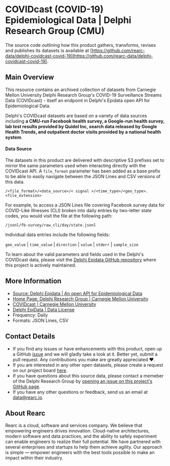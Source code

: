 # COVIDcast (COVID-19) Epidemiological Data | Delphi Research Group (CMU)

The source code outlining how this product gathers, transforms, revises and publishes its datasets is available at [https://github.com/rearc-data/delphi-covidcast-covid-19](https://github.com/rearc-data/delphi-covidcast-covid-19).

## Main Overview
This resource contains an archived collection of datasets from Carnegie Mellon University Delphi Research Group's COVID-19 Surveillance Streams Data (COVIDcast) - itself an endpoint in Delphi's Epidata open API for Epidemiological Data.

Delphi's COVIDcast datasets are based on a variety of data sources including **a CMU-run Facebook health survey, a Google-run health survey, lab test results provided by Quidel Inc, search data released by Google Health Trends, and outpatient doctor visits provided by a national health system**.

#### Data Source
The datasets in this product are delivered with descriptive S3 prefixes set to mirror the same parameters used when interacting directly with the COVIDcast API. A `file_format` parameter has been added as a base prefix to be able to easily navigate between the JSON Lines and CSV versions of this data.

`/<file_format>/<data_source>/< signal >/<time_type>/<geo_type>.<file_extension>`

For example, to access a JSON Lines file covering Facebook survey data for COVID-Like Illnesses (CLI) broken into daily entries by two-letter state codes, you would visit the file at the following path:

`/jsonl/fb-survey/raw_cli/day/state.jsonl`

Individual data entries include the following fields:

`geo_value` | `time_value` | `direction` | `value` | `stderr` | `sample_size`

To learn about the valid parameters and fields used in the Delphi's COVIDcast data, please visit the [Delphi Epidata GitHub repository](https://github.com/cmu-delphi/delphi-epidata/blob/master/docs/api/covidcast.md) where this project is actively maintained.

## More Information
- [Source: Delphi Epidata | An open API for Epidemiological Data](https://github.com/cmu-delphi/delphi-epidata)
- [Home Page: Delphi Research Group | Carnegie Mellon University](https://delphi.cmu.edu)
- [COVIDcast | Carnegie Mellon University](https://covidcast.cmu.edu)
- [Delphi EpiData | Data License](https://github.com/cmu-delphi/delphi-epidata/blob/master/docs/api/README.md#data-licensing)
- Frequency: Daily
- Formats: JSON Lines, CSV

## Contact Details
- If you find any issues or have enhancements with this product, open up a GitHub [issue](https://github.com/rearc-data/delphi-covidcast-covid-19/issues) and we will gladly take a look at it. Better yet, submit a pull request. Any contributions you make are greatly appreciated :heart:.
- If you are interested in any other open datasets, please create a request on our project board [here](https://github.com/rearc-data/covid-datasets-aws-data-exchange/projects/1).
- If you have questions about this source data, please contact a memeber of the Delphi Research Group by [opening an issue on this project's GitHub page](https://github.com/cmu-delphi/delphi-epidata/issues/new).
- If you have any other questions or feedback, send us an email at data@rearc.io.

## About Rearc
Rearc is a cloud, software and services company. We believe that empowering engineers drives innovation. Cloud-native architectures, modern software and data practices, and the ability to safely experiment can enable engineers to realize their full potential. We have partnered with several enterprises and startups to help them achieve agility. Our approach is simple — empower engineers with the best tools possible to make an impact within their industry.
